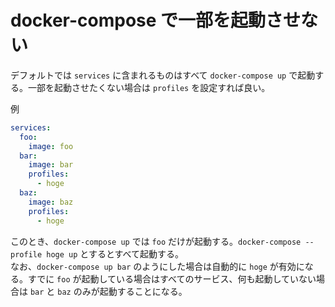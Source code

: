# docker-compose で一部を起動させない

デフォルトでは `services` に含まれるものはすべて `docker-compose up` で起動する。一部を起動させたくない場合は `profiles` を設定すれば良い。

例

```yaml
services:
  foo:
    image: foo
  bar:
    image: bar
    profiles:
      - hoge
  baz:
    image: baz
    profiles:
      - hoge
```

このとき、`docker-compose up` では `foo` だけが起動する。`docker-compose --profile hoge up` とするとすべて起動する。  
なお、`docker-compose up bar` のようにした場合は自動的に `hoge` が有効になる。すでに `foo` が起動している場合はすべてのサービス、何も起動していない場合は `bar` と `baz` のみが起動することになる。
